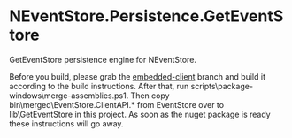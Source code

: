 NEventStore.Persistence.GetEventStore
=====================================

GetEventStore persistence engine for NEventStore.

Before you build, please grab the [embedded-client](https://github.com/thefringeninja/EventStore/tree/embedded-client) branch and build it according to the build instructions. After that, run scripts\package-windows\merge-assemblies.ps1. Then copy bin\merged\EventStore.ClientAPI.* from EventStore over to lib\GetEventStore in this project. As soon as the nuget package is ready these instructions will go away.